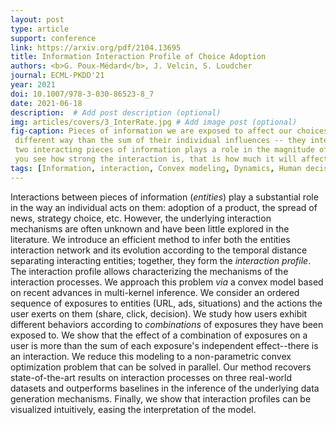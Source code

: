 ```yaml
---
layout: post
type: article
support: conference
link: https://arxiv.org/pdf/2104.13695
title: Information Interaction Profile of Choice Adoption
authors: <b>G. Poux-Médard</b>, J. Velcin, S. Loudcher
journal: ECML-PKDD'21
year: 2021
doi: 10.1007/978-3-030-86523-8_7
date: 2021-06-18
description:  # Add post description (optional)
img: articles/covers/3_InterRate.jpg # Add image post (optional)
fig-caption: Pieces of information we are exposed to affect our choices. Better, their combination influence a user in a 
 different way than the sum of their individual influences -- they interact with each other. The time-distance separating 
 two interacting pieces of information plays a role in the magnitude of interaction. In this figure, 
 you see how strong the interaction is, that is how much it will affect a person's choice, with respect to time.
tags: [Information, interaction, Convex modeling, Dynamics, Human decision]
---
```


Interactions between pieces of information (_entities_) play a substantial 
role in the way an individual acts on them: adoption of a product, the spread of 
news, strategy choice, etc. However, the underlying interaction mechanisms are 
often unknown and have been little explored in the literature.
We introduce an efficient method to infer both the entities interaction network 
and its evolution according to the temporal distance separating interacting entities; 
together, they form the _interaction profile_. The interaction profile allows 
characterizing the mechanisms of the interaction processes.
We approach this problem _via_ a convex model based on recent advances in multi-kernel 
inference. We consider an ordered sequence of exposures to entities (URL, ads, situations) 
and the actions the user exerts on them (share, click, decision). We study how users 
exhibit different behaviors according to _combinations_ of exposures they have 
been exposed to. We show that the effect of a combination of exposures on a user is 
more than the sum of each exposure's independent effect--there is an interaction. We 
reduce this modeling to a non-parametric convex optimization problem that can be 
solved in parallel. Our method recovers state-of-the-art results on interaction processes on three 
real-world datasets and outperforms baselines in the inference of the underlying data 
generation mechanisms. Finally, we show that interaction profiles can be visualized 
intuitively, easing the interpretation of the model.